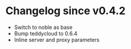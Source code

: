 # Changelog since v0.4.2
- Switch to noble as base 
- Bump teddycloud to 0.6.4 
- Inline server and proxy parameters 

